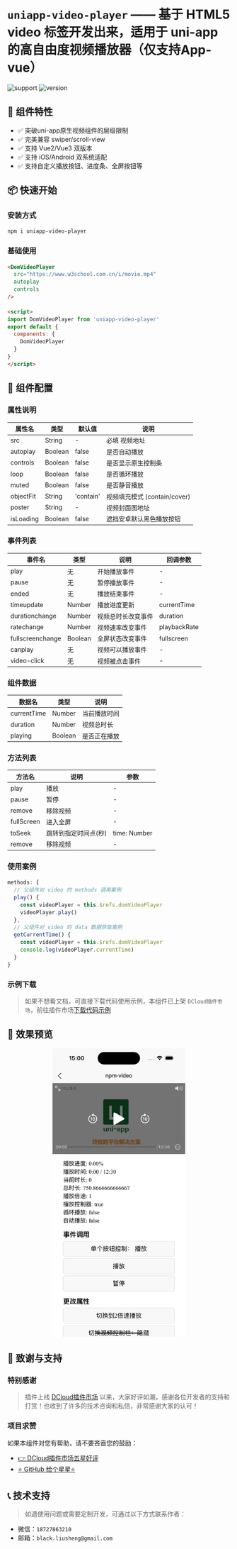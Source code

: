 # `uniapp-video-player` —— 基于 HTML5 video 标签开发出来，适用于 uni-app 的高自由度视频播放器（仅支持App-vue）

![support](https://img.shields.io/badge/uni_app-App_vue-green)
![version](https://img.shields.io/badge/version-1.0.0-blue) 

## 🎯 组件特性
- ✅ 突破uni-app原生视频组件的层级限制
- ✅ 完美兼容 swiper/scroll-view
- ✅ 支持 Vue2/Vue3 双版本
- ✅ 支持 iOS/Android 双系统适配
- ✅ 支持自定义播放按钮、进度条、全屏按钮等

## 📦 快速开始

### 安装方式
```bash
npm i uniapp-video-player
```

### 基础使用
```html
<DomVideoPlayer
  src="https://www.w3school.com.cn/i/movie.mp4"
  autoplay
  controls
/>

<script>
import DomVideoPlayer from 'uniapp-video-player'
export default {
  components: {
    DomVideoPlayer
  }
}
</script>
```

## 🔧 组件配置

### 属性说明

| 属性名 | 类型 | 默认值 | 说明 |
|--------------|---------|----------|-------------------------------|
| src | String | - | 必填 视频地址 | 
| autoplay | Boolean | false | 是否自动播放 | 
| controls | Boolean | false | 是否显示原生控制条 |
| loop | Boolean | false | 是否循环播放 |
| muted | Boolean | false | 是否静音播放 |
| objectFit | String | 'contain'| 视频填充模式 (contain/cover) |
| poster | String | - | 视频封面图地址 |
| isLoading | Boolean | false | 遮挡安卓默认黑色播放按钮 |

### 事件列表
| 事件名 | 类型 | 说明 | 回调参数 |
|------------------|---------|----------|----------------|
| play | 无 | 开始播放事件 | - |
| pause | 无 | 暂停播放事件 | - |
| ended | 无 | 播放结束事件 | - |
| timeupdate | Number | 播放进度更新 | currentTime|
| durationchange | Number | 视频总时长改变事件 | duration|
| ratechange | Number | 视频速率改变事件 | playbackRate|
| fullscreenchange | Boolean | 全屏状态改变事件 | fullscreen|
| canplay | 无 | 视频可以播放事件 | - |
| video-click | 无 | 视频被点击事件 | - |

### 组件数据
| 数据名 | 类型 | 说明 |
|--------------|---------|----------|
| currentTime | Number | 当前播放时间 |
| duration | Number | 视频总时长 |
| playing | Boolean | 是否正在播放 |

### 方法列表
| 方法名 | 说明 | 参数 |
|--------------|--------------|------------|
| play | 播放 | - |
| pause | 暂停 | - |
| remove | 移除视频 | - |
| fullScreen | 进入全屏 | - |
| toSeek | 跳转到指定时间点(秒) | time: Number |
| remove | 移除视频 | - |

### 使用案例
```javascript
methods: {
  // 父组件对 video 的 methods 调用案例
  play() {
    const videoPlayer = this.$refs.domVideoPlayer
    videoPlayer.play()
  },
  // 父组件对 video 的 data 数据获取案例
  getCurrentTime() {
    const videoPlayer = this.$refs.domVideoPlayer
    console.log(videoPlayer.currentTime)
  }
}
```

### 示例下载

> 如果不想看文档，可直接下载代码使用示例，本组件已上架 `DCloud插件市场`，前往插件市场[下载代码示例](https://ext.dcloud.net.cn/plugin?id=19654)


## 📸 效果预览
<div align="center">
  <img src="./image/example.png" width="300" alt="基础播放样式">
</div>


## 💖 致谢与支持

### 特别感谢
> 插件上线 [DCloud插件市场](https://ext.dcloud.net.cn/plugin?id=19654) 以来，大家好评如潮，感谢各位开发者的支持和打赏！也收到了许多的技术咨询和私信，非常感谢大家的认可！

### 项目求赞
如果本组件对您有帮助，请不要吝啬您的鼓励：
- [👉 DCloud插件市场五星好评](https://ext.dcloud.net.cn/plugin?id=xxxxx)
- [⭐ GitHub 给个星星⭐️](https://github.com/liusheng22/uniapp-video-player)


## 📞 技术支持

> 如遇使用问题或需要定制开发，可通过以下方式联系作者：

- 微信：`18727863210`
- 邮箱：`black.liusheng@gmail.com`

